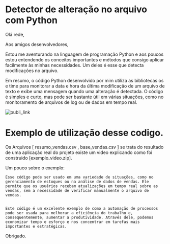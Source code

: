 # Detector de alteração no arquivo com Python

Olá rede,

Aos amigos desenvolvedores,

Estou me aventurando na linguagem de programação Python e aos poucos estou entendendo os conceitos importantes e métodos que consigo aplicar facilmente às minhas necessidades. Um deles é esse que detecta modificações no arquivo.

Em resumo, o código Python desenvolvido por mim utiliza as bibliotecas os e time para monitorar a data e hora da última modificação de um arquivo de texto e exibe uma mensagem quando uma alteração é detectada. O código é simples e curto, mas pode ser bastante útil em várias situações, como no monitoramento de arquivos de log ou de dados em tempo real.

![publi_link](https://user-images.githubusercontent.com/91014834/224878397-199461ce-497a-41ff-8949-8786a5d69ab7.gif)


# Exemplo de utilização desse codigo.

Os Arquivos [ resumo_vendas.csv , base_vendas.csv ] se trata do resultado de uma aplicação real do projeto existe um video explicando como foi construido [exemplo_video.zip].



Um pouco sobre o exemplo:

    Esse código pode ser usado em uma variedade de situações, como no gerenciamento de estoques ou na análise de dados de vendas. Ele permite que os usuários recebam atualizações em tempo real sobre as vendas, sem a necessidade de verificar manualmente o arquivo de vendas.


    Este código é um excelente exemplo de como a automação de processos pode ser usada para melhorar a eficiência do trabalho e, consequentemente, aumentar a produtividade. Através dele, podemos economizar tempo e esforço e nos concentrar em tarefas mais importantes e estratégicas.




Obrigado.
